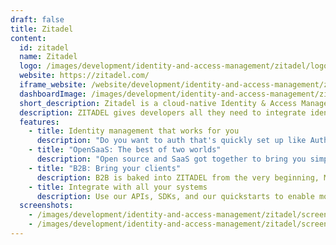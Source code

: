 ```yaml
---
draft: false
title: Zitadel
content:
  id: zitadel
  name: Zitadel
  logo: /images/development/identity-and-access-management/zitadel/logo.png
  website: https://zitadel.com/
  iframe_website: /website/development/identity-and-access-management/zitadel
  dashboardImage: /images/development/identity-and-access-management/zitadel/screenshot-1.png
  short_description: Zitadel is a cloud-native Identity & Access Management platform built for the cloud era.
  description: ZITADEL gives developers all they need to integrate identity management. Easy as pie. Ready when you are — because serverless. At yours or ours — because of the open source.
  features:
    - title: Identity management that works for you
      description: "Do you want to auth that's quickly set up like Auth0 but open source like Keycloak? Look no further — ZITADEL combines the ease of Auth0 and the versatility of Keycloak."
    - title: "OpenSaaS: The best of two worlds"
      description: "Open source and SaaS got together to bring you simplicity while enabling you to dive as deep as you like. The serverless architecture enables you to jump right in and scale up as needed. If you'd rather run your own instance on your computer, that's just one command away."
    - title: "B2B: Bring your clients"
      description: B2B is baked into ZITADEL from the very beginning, Multi-Tenancy, Self-service and Existing identities
    - title: Integrate with all your systems
      description: Use our APIs, SDKs, and our quickstarts to enable modern authentication with any of your systems.
  screenshots:
    - /images/development/identity-and-access-management/zitadel/screenshot-1.png
    - /images/development/identity-and-access-management/zitadel/screenshot-2.png
---
```

